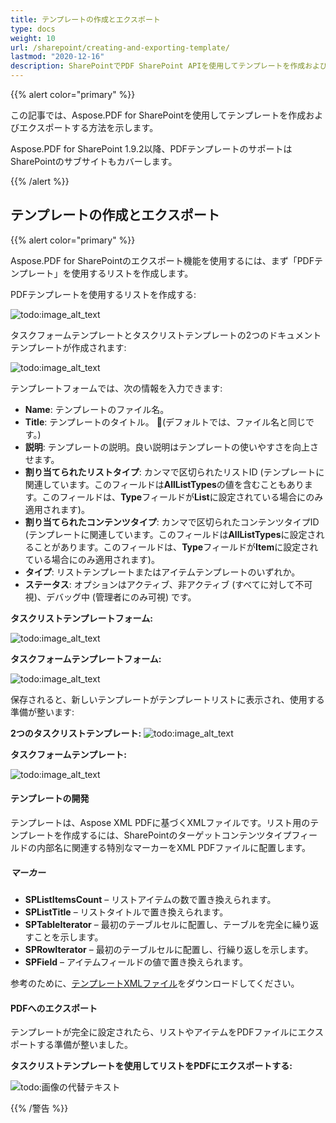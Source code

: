 ```yaml
---
title: テンプレートの作成とエクスポート
type: docs
weight: 10
url: /sharepoint/creating-and-exporting-template/
lastmod: "2020-12-16"
description: SharePointでPDF SharePoint APIを使用してテンプレートを作成およびエクスポートできます。
---
```


{{% alert color="primary" %}}

この記事では、Aspose.PDF for SharePointを使用してテンプレートを作成およびエクスポートする方法を示します。

Aspose.PDF for SharePoint 1.9.2以降、PDFテンプレートのサポートはSharePointのサブサイトもカバーします。

{{% /alert %}}

## **テンプレートの作成とエクスポート**
{{% alert color="primary" %}}

Aspose.PDF for SharePointのエクスポート機能を使用するには、まず「PDFテンプレート」を使用するリストを作成します。

PDFテンプレートを使用するリストを作成する:

![todo:image_alt_text](creating-and-exporting-template_1.png)

タスクフォームテンプレートとタスクリストテンプレートの2つのドキュメントテンプレートが作成されます:

![todo:image_alt_text](creating-and-exporting-template_2.png)

テンプレートフォームでは、次の情報を入力できます:

- **Name**: テンプレートのファイル名。
- **Title**: テンプレートのタイトル。
  (デフォルトでは、ファイル名と同じです。)
- **説明**: テンプレートの説明。良い説明はテンプレートの使いやすさを向上させます。
- **割り当てられたリストタイプ**: カンマで区切られたリストID (テンプレートに関連しています。このフィールドは**AllListTypes**の値を含むこともあります。このフィールドは、**Type**フィールドが**List**に設定されている場合にのみ適用されます)。
- **割り当てられたコンテンツタイプ**: カンマで区切られたコンテンツタイプID (テンプレートに関連しています。このフィールドは**AllListTypes**に設定されることがあります。このフィールドは、**Type**フィールドが**Item**に設定されている場合にのみ適用されます)。
- **タイプ**: リストテンプレートまたはアイテムテンプレートのいずれか。
- **ステータス**: オプションはアクティブ、非アクティブ (すべてに対して不可視)、デバッグ中 (管理者にのみ可視) です。

**タスクリストテンプレートフォーム:**

![todo:image_alt_text](creating-and-exporting-template_3.png)




**タスクフォームテンプレートフォーム:**

![todo:image_alt_text](creating-and-exporting-template_4.png)




保存されると、新しいテンプレートがテンプレートリストに表示され、使用する準備が整います:


**2つのタスクリストテンプレート:**
![todo:image_alt_text](creating-and-exporting-template_5.png)

**タスクフォームテンプレート:**

![todo:image_alt_text](creating-and-exporting-template_6.png)

#### **テンプレートの開発**
テンプレートは、Aspose XML PDFに基づくXMLファイルです。リスト用のテンプレートを作成するには、SharePointのターゲットコンテンツタイプフィールドの内部名に関連する特別なマーカーをXML PDFファイルに配置します。
##### **マーカー**
- **SPListItemsCount** – リストアイテムの数で置き換えられます。
- **SPListTitle** – リストタイトルで置き換えられます。
- **SPTableIterator** – 最初のテーブルセルに配置し、テーブルを完全に繰り返すことを示します。
- **SPRowIterator** – 最初のテーブルセルに配置し、行繰り返しを示します。
- **SPField** – アイテムフィールドの値で置き換えられます。

参考のために、[テンプレートXMLファイル](attachments/8421394/8618082.zip)をダウンロードしてください。
#### **PDFへのエクスポート**
テンプレートが完全に設定されたら、リストやアイテムをPDFファイルにエクスポートする準備が整いました。

**タスクリストテンプレートを使用してリストをPDFにエクスポートする:**


![todo:画像の代替テキスト](creating-and-exporting-template_7.png)

{{% /警告 %}}